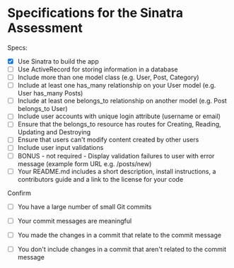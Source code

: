 # Specifications for the Sinatra Assessment

Specs:
- [x] Use Sinatra to build the app
- [ ] Use ActiveRecord for storing information in a database
- [ ] Include more than one model class (e.g. User, Post, Category)
- [ ] Include at least one has_many relationship on your User model (e.g. User has_many Posts)
- [ ] Include at least one belongs_to relationship on another model (e.g. Post belongs_to User)
- [ ] Include user accounts with unique login attribute (username or email)
- [ ] Ensure that the belongs_to resource has routes for Creating, Reading, Updating and Destroying
- [ ] Ensure that users can't modify content created by other users
- [ ] Include user input validations
- [ ] BONUS - not required - Display validation failures to user with error message (example form URL e.g. /posts/new)
- [ ] Your README.md includes a short description, install instructions, a contributors guide and a link to the license for your code

Confirm
- [ ] You have a large number of small Git commits
- [ ] Your commit messages are meaningful
- [ ] You made the changes in a commit that relate to the commit message
- [ ] You don't include changes in a commit that aren't related to the commit message
 
